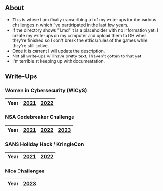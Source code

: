 ## About
- This is where I am finally transcribing all of my write-ups for the various challenges in which I've participated in the last few years.
- If the directory shows "1.md" it is a placeholder with no information yet. I create my write-ups on my computer and upload them to GH when they're finished so I don't break the ethics/rules of the games while they're still active.
- Once it is current I will update the description.
- Not all write-ups will have pretty text, I haven't gotten to that yet.
- I'm terrible at keeping up with documentation.

## Write-Ups
### Women in Cybersecurity (WiCyS)
| Year | [2021](https://github.com/CodebenderCate/Write-Ups/blob/main/files/WiCyS/2021.md) | [2022](https://github.com/CodebenderCate/Write-Ups/blob/main/files/WiCyS/2022.md) |
| :--- | :--- | :--- |
### NSA Codebreaker Challenge
| Year | [2021](https://github.com/CodebenderCate/Write-Ups/blob/main/files/NSA%20Codebreaker%20Challenge/2021.md) | [2022](https://github.com/CodebenderCate/Write-Ups/blob/main/files/NSA%20Codebreaker%20Challenge/2022.md) | [2023](https://github.com/CodebenderCate/Write-Ups/blob/main/files/NSA%20Codebreaker%20Challenge/2023.md) |
| :--- | :--- | :--- | :--- |
### SANS Holiday Hack / KringleCon
| Year | [2021](https://github.com/CodebenderCate/Write-Ups/tree/main/files/SHH%20Kringlecon/2021) | [2022](https://github.com/CodebenderCate/Write-Ups/tree/main/files/SHH%20Kringlecon/2022) |
| :--- | :--- | :--- |
### Nice Challenges
| Year | [2023](https://github.com/CodebenderCate/Write-Ups/tree/main/files/Nice) |
| :--- | :--- |

